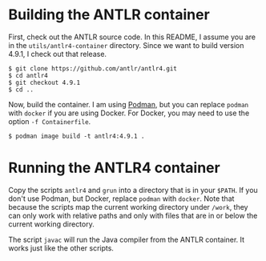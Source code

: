 # Building the ANTLR container

First, check out the ANTLR source code. In this README, I assume you are in the `utils/antlr4-container` directory.
Since we want to build version 4.9.1, I check out that release.

```
$ git clone https://github.com/antlr/antlr4.git
$ cd antlr4
$ git checkout 4.9.1
$ cd ..
```

Now, build the container. I am using [Podman](https://podman.io/), but you can replace `podman` with `docker` if you are using Docker. For Docker,
you may need to use the option `-f Containerfile`.

```
$ podman image build -t antlr4:4.9.1 .
```

# Running the ANTLR4 container

Copy the scripts `antlr4` and `grun` into a directory that is in your `$PATH`. If you don't use Podman, but Docker, replace `podman` with `docker`.
Note that because the scripts map the current working directory under `/work`, they can only work with relative paths and only with files that are
in or below the current working directory.

The script `javac` will run the Java compiler from the ANTLR container. It works just like the other scripts.


